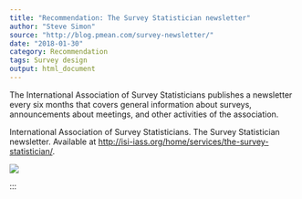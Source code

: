 ```yaml
---
title: "Recommendation: The Survey Statistician newsletter"
author: "Steve Simon"
source: "http://blog.pmean.com/survey-newsletter/"
date: "2018-01-30"
category: Recommendation
tags: Survey design
output: html_document
---
```


The International Association of Survey Statisticians publishes a
newsletter every six months that covers general information about
surveys, announcements about meetings, and other activities of the
association.

<!---More--->

International Association of Survey Statisticians. The Survey
Statistician newsletter. Available at
<http://isi-iass.org/home/services/the-survey-statistician/>.

![](../../../images/survey-newsletter01.png)


:::

